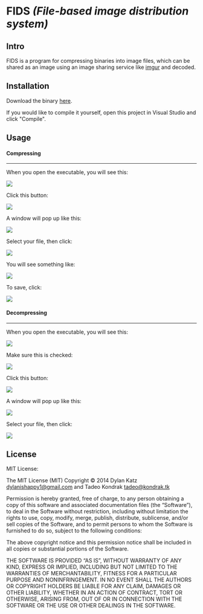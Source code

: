 FIDS *(File-based image distribution system)*
====

Intro
---
FIDS is a program for compressing binaries into image files, which can be shared as an image using an image sharing service like [imgur](http://imgur.com) and decoded.

Installation
---
Download the binary [here](https://github.com/Plazmaz/FIDS/releases/download/v0.1/FIDS.v0.1.zip "5.5KB").

If you would like to compile it yourself, open this project in Visual Studio and click "Compile".

Usage
---

#### Compressing

---

When you open the executable, you will see this:

![](http://i.imgur.com/56h2Rcg.png)

Click this button:

![](http://i.imgur.com/1ukiE0U.png)

A window will pop up like this:

![](http://i.imgur.com/hfULGgi.png)

Select your file, then click:

![](http://i.imgur.com/3DVmRu9.png)

You will see something like:

![](http://i.imgur.com/ZM5I2nx.png)

To save, click:

![](http://i.imgur.com/3DVmRu9.png)

#### Decompressing

---

When you open the executable, you will see this:

![](http://i.imgur.com/56h2Rcg.png)

Make sure this is checked:

![](http://i.imgur.com/bzbv4Lj.png)

Click this button:

![](http://i.imgur.com/1ukiE0U.png)

A window will pop up like this:

![](http://i.imgur.com/hfULGgi.png)

Select your file, then click:

![](http://i.imgur.com/3DVmRu9.png)

License
---

MIT License:

The MIT License (MIT)
Copyright © 2014 Dylan Katz <dylanishappy1@gmail.com> and Tadeo Kondrak <tadeo@kondrak.tk>

Permission is hereby granted, free of charge, to any person obtaining a copy of this software and associated documentation files (the “Software”), to deal in the Software without restriction, including without limitation the rights to use, copy, modify, merge, publish, distribute, sublicense, and/or sell copies of the Software, and to permit persons to whom the Software is furnished to do so, subject to the following conditions:

The above copyright notice and this permission notice shall be included in all copies or substantial portions of the Software.

THE SOFTWARE IS PROVIDED “AS IS”, WITHOUT WARRANTY OF ANY KIND, EXPRESS OR IMPLIED, INCLUDING BUT NOT LIMITED TO THE WARRANTIES OF MERCHANTABILITY, FITNESS FOR A PARTICULAR PURPOSE AND NONINFRINGEMENT. IN NO EVENT SHALL THE AUTHORS OR COPYRIGHT HOLDERS BE LIABLE FOR ANY CLAIM, DAMAGES OR OTHER LIABILITY, WHETHER IN AN ACTION OF CONTRACT, TORT OR OTHERWISE, ARISING FROM, OUT OF OR IN CONNECTION WITH THE SOFTWARE OR THE USE OR OTHER DEALINGS IN THE SOFTWARE.

